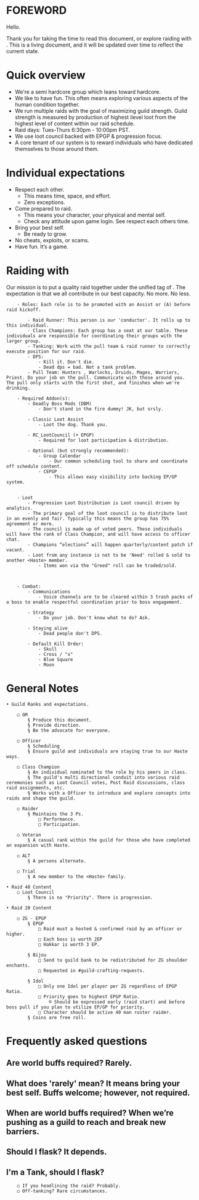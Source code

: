 # FOREWORD

Hello. 

Thank you for taking the time to read this document, or explore raiding with <Haste>.  This is a living document, and it will be updated over time to reflect the current state.


# Quick overview

- We're a semi hardcore group which leans toward hardcore. 
- We like to have fun. This often means exploring various aspects of the human condition together.
- We run multiple raids with the goal of maximizing guild strength. Guild strength is measured by production of highest ilevel loot from the highest level of content within our raid schedule.
- Raid days: Tues-Thurs 6:30pm - 10:00pm PST. 
- We use loot council backed with EPGP & progression focus.
- A core tenant of our system is to reward individuals who have dedicated themselves to those around them. 
		
# Individual expectations

- Respect each other. 
	- This means time, space, and effort. 
	- Zero exceptions. 
- Come prepared to raid.  
	- This means your character, your physical and mental self. 
	- Check any attitude upon game login. See respect each others time. 
- Bring your best self.
	- Be ready to grow. 
- No cheats, exploits, or scams.
- Have fun. It’s a game.  
		

# Raiding with <Haste>
	
Our mission is to put a quality raid together under the unified tag of <Haste>. The expectation is that we all contribute in our best capacity. No more. No less. 
	
		- Roles: Each role is to be promoted with an Assist or (A) before raid kickoff.

			- Raid Runner: This person is our 'conductor'. It rolls up to this individual.
			- Class Champions: Each group has a seat at our table. These individuals are responsible for coordinating their groups with the larger group.
			- Tanking: Work with the pull team & raid runner to correctly execute position for our raid.
			- DPS: 
				- Kill it. Don't die.
				- Dead dps = bad. Not a tank problem.
			- Pull Team: Hunters , Warlocks, Druids, Mages, Warriors, Priest. Do your job on the pull. Communicate with those around you. The pull only starts with the first shot, and finishes when we're drinking.

		- Required Addon(s):
			- Deadly Boss Mods (DBM)
				- Don't stand in the fire dummy! JK, but srsly.
				
			- Classic Loot Assist
				- Loot the dog. Thank you. 
				
			- RC_LootCouncil (+ EPGP)
				- Required for loot participation & distribution. 
			
			- Optional (but strongly recommended):
				- Group Calendar
					- Our common scheduling tool to share and coordinate off schedule content.
				- CEPGP
					- This allows easy visibility into backing EP/GP system.
				
	
		- Loot
			- Progression Loot Distribution is Loot council driven by analytics.
			- The primary goal of the loot council is to distribute loot in an evenly and fair. Typically this means the group has 75% agreement or more.
			- The council is made up of voted peers. These individuals will have the rank of Class Champion, and will have access to officer chat.
			- Champions “elections” will happen quarterly/content patch if vacant.
			- Loot from any instance is not to be 'Need' rolled & sold to another <Haste> member.
				- Items won via the "Greed" roll can be traded/sold.
	
				
		
		- Combat:
			- Communications
				- Voice channels are to be cleared within 3 trash packs of a boss to enable respectful coordination prior to boss engagement. 
				
			- Strategy
				- Do your job. Don't know what to do? Ask.
			
			- Staying alive
				- Dead people don't DPS. 
				
			- Default Kill Order:
				- Skull
				- Cross / "x"
				- Blue Square 
				- Moon
			
# General Notes

	• Guild Ranks and expectations.
	
		○ GM 
			§ Produce this document. 
			§ Provide direction. 
			§ Be the advocate for everyone.
			
		○ Officer
			§ Scheduling
			§ Ensure guild and individuals are staying true to our Haste ways.
			
		○ Class Champion
			§ An individual nominated to the role by his peers in class.
			§ The guild's multi directional conduit into various raid ceremonies such as Loot Council votes, Post Raid discussions, class raid assignments, etc.
			§ Works with a Officer to introduce and explore concepts into raids and shape the guild.
		
		○ Raider
			§ Maintains the 3 Ps.
				□ Performance.
				□ Participation.

		○ Veteran
			§ A casual rank within the guild for those who have completed an expansion with Haste.
			
		○ ALT
			§ A persons alternate.
		
		○ Trial
			§ A new member to the <Haste> family. 
	
	• Raid 40 Content
		○ Loot Council
			§ There is no "Priority". There is progression.
			
	• Raid 20 Content

		○ ZG - EPGP
			§ EPGP
				□ Raid must a hosted & confirmed raid by an officer or higher.
				□ Each boss is worth 2EP
				□ Hakkar is worth 3 EP.
				
			§ Bijou
				□ Send to guild bank to be redistributed for ZG shoulder enchants. 
				□ Requested in #guild-crafting-requests.
				
			§ Idol
				□ Only one Idol per player per ZG regardless of EPGP Ratio. 
				□ Priority goes to highest EPGP Ratio. 
					® Should be expressed early (raid start) and before boss pull if you plan to utilize EP/GP for priority.
				□ Character should be active 40 man roster raider.
			§ Coins are free roll.

# Frequently asked questions

## Are world buffs required? Rarely. 
	
## What does 'rarely' mean? It means bring your best self. Buffs welcome; however, not required. 
		
## When are world buffs required? When we’re pushing as a guild to reach and break new barriers. 
	
## Should I flask? It depends. 
	
## I'm a Tank, should I flask? 
		○ If you headlining the raid? Probably.
		○ Off-tanking? Rare circumstances. 
	
	
	




	


